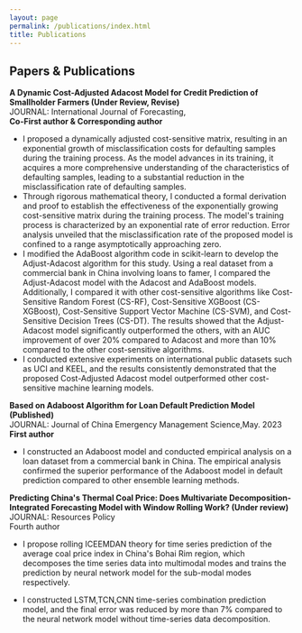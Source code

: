```yaml
---
layout: page
permalink: /publications/index.html
title: Publications
---
```



## Papers & Publications 
**A Dynamic Cost-Adjusted Adacost Model for Credit Prediction of Smallholder Farmers	(Under Review, Revise)**
<br>JOURNAL: International Journal of Forecasting,
<br>**Co-First author & Corresponding author**
- I proposed a dynamically adjusted cost-sensitive matrix, resulting in an exponential growth of misclassification costs for defaulting samples during the training process. As the model advances in its training, it acquires a more comprehensive understanding of the characteristics of defaulting samples, leading to a substantial reduction in the misclassification rate of defaulting samples.
- Through rigorous mathematical theory, I conducted a formal derivation and proof to establish the effectiveness of the exponentially growing cost-sensitive matrix during the training process. The model's training process is characterized by an exponential rate of error reduction. Error analysis unveiled that the misclassification rate of the proposed model is confined to a range asymptotically approaching zero.
- I modified the AdaBoost algorithm code in scikit-learn to develop the Adjust-Adacost algorithm for this study. Using a real dataset from a commercial bank in China involving loans to famer, I compared the Adjust-Adacost model with the Adacost and AdaBoost models. Additionally, I compared it with other cost-sensitive algorithms like Cost-Sensitive Random Forest (CS-RF), Cost-Sensitive XGBoost (CS-XGBoost), Cost-Sensitive Support Vector Machine (CS-SVM), and Cost-Sensitive Decision Trees (CS-DT). The results showed that the Adjust-Adacost model significantly outperformed the others, with an AUC improvement of over 20% compared to Adacost and more than 10% compared to the other cost-sensitive algorithms.
- I conducted extensive experiments on international public datasets such as UCI and KEEL, and the results consistently demonstrated that the proposed Cost-Adjusted Adacost model outperformed other cost-sensitive machine learning models.

**Based on Adaboost Algorithm for Loan Default Prediction Model 	(Published)**
<br>JOURNAL: Journal of China Emergency Management Science,May. 2023
<br>**First author**	
- I constructed an Adaboost model and conducted empirical analysis on a loan dataset from a commercial bank in China. The empirical analysis confirmed the superior performance of the Adaboost model in default prediction compared to other ensemble learning methods.
  
**Predicting China's Thermal Coal Price: Does Multivariate Decomposition-Integrated Forecasting Model with Window Rolling Work?	(Under review)**
<br>JOURNAL: Resources Policy
<br>Fourth author	
- I propose rolling ICEEMDAN theory for time series prediction of the average coal price index in China's Bohai Rim region, which decomposes the time series data into multimodal modes and trains the prediction by neural network model for the sub-modal modes respectively.
- I constructed LSTM,TCN,CNN time-series combination prediction model, and the final error was reduced by more than 7% compared to the neural network model without time-series data decomposition.

  <br>



